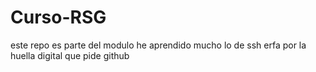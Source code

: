 # Curso-RSG
este repo es parte del modulo
he aprendido mucho
lo de ssh erfa por la huella digital que pide github
